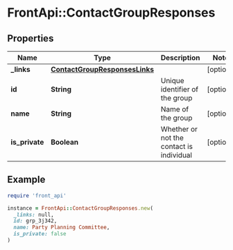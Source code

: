 # FrontApi::ContactGroupResponses

## Properties

| Name | Type | Description | Notes |
| ---- | ---- | ----------- | ----- |
| **_links** | [**ContactGroupResponsesLinks**](ContactGroupResponsesLinks.md) |  | [optional] |
| **id** | **String** | Unique identifier of the group | [optional] |
| **name** | **String** | Name of the group | [optional] |
| **is_private** | **Boolean** | Whether or not the contact is individual | [optional] |

## Example

```ruby
require 'front_api'

instance = FrontApi::ContactGroupResponses.new(
  _links: null,
  id: grp_3j342,
  name: Party Planning Committee,
  is_private: false
)
```

